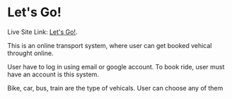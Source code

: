 # Let's Go!
Live Site Link: [Let's Go!](https://react-auth-jobeda123.web.app/).


This is an online transport system, where user can get booked vehical throught online.

User have to log in using email or google account. To book ride, user must have an account is this system.

Bike, car, bus, train are the type of vehicals. User can choose any of them


